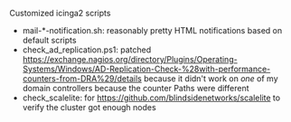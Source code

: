 Customized icinga2 scripts
* mail-*-notification.sh: reasonably pretty HTML notifications based on default scripts
* check_ad_replication.ps1: patched https://exchange.nagios.org/directory/Plugins/Operating-Systems/Windows/AD-Replication-Check-%28with-performance-counters-from-DRA%29/details because it didn't work on *one* of my domain controllers because the counter Paths were different
* check_scalelite: for https://github.com/blindsidenetworks/scalelite to verify the cluster got enough nodes